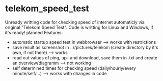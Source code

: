 # telekom_speed_test

Unready writting code for checking speed of internet automaticly via original "Telekom Speed Test". Code is writting for Linux and Windows, if it's ready! planned Features:
 - automatic startup speed test in webbrowser --> works with restrictions
 - save result as screenshot in ..//pictures/telekom (create directory by it's own, if not there) --> works
 - read out values of ping, up- and download, save them in .txt and create an overview/diagramm --> not working
 - self determined times for checking speed (daily/hourly/every minute/self/...) --> works with changes in code
